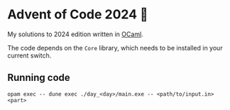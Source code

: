# Advent of Code 2024 🐫
My solutions to 2024 edition written in [OCaml](https://ocaml.org/).

The code depends on the `Core` library, which needs to be installed in your current switch.
## Running code
```
opam exec -- dune exec ./day_<day>/main.exe -- <path/to/input.in> <part>
```
